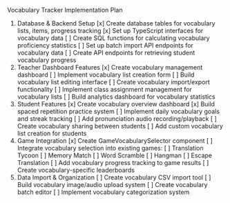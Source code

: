 Vocabulary Tracker Implementation Plan
1. Database & Backend Setup
[x] Create database tables for vocabulary lists, items, progress tracking
[x] Set up TypeScript interfaces for vocabulary data
[ ] Create SQL functions for calculating vocabulary proficiency statistics
[ ] Set up batch import API endpoints for vocabulary data
[ ] Create API endpoints for retrieving student vocabulary progress
2. Teacher Dashboard Features
[x] Create vocabulary management dashboard
[ ] Implement vocabulary list creation form
[ ] Build vocabulary list editing interface
[ ] Create vocabulary import/export functionality
[ ] Implement class assignment management for vocabulary lists
[ ] Build analytics dashboard for vocabulary statistics
3. Student Features
[x] Create vocabulary overview dashboard
[x] Build spaced repetition practice system
[ ] Implement daily vocabulary goals and streak tracking
[ ] Add pronunciation audio recording/playback
[ ] Create vocabulary sharing between students
[ ] Add custom vocabulary list creation for students
4. Game Integration
[x] Create GameVocabularySelector component
[ ] Integrate vocabulary selection into existing games:
[ ] Translation Tycoon
[ ] Memory Match
[ ] Word Scramble
[ ] Hangman
[ ] Escape Translation
[ ] Add vocabulary progress tracking to game results
[ ] Create vocabulary-specific leaderboards
5. Data Import & Organization
[ ] Create vocabulary CSV import tool
[ ] Build vocabulary image/audio upload system
[ ] Create vocabulary batch editor
[ ] Implement vocabulary categorization system
